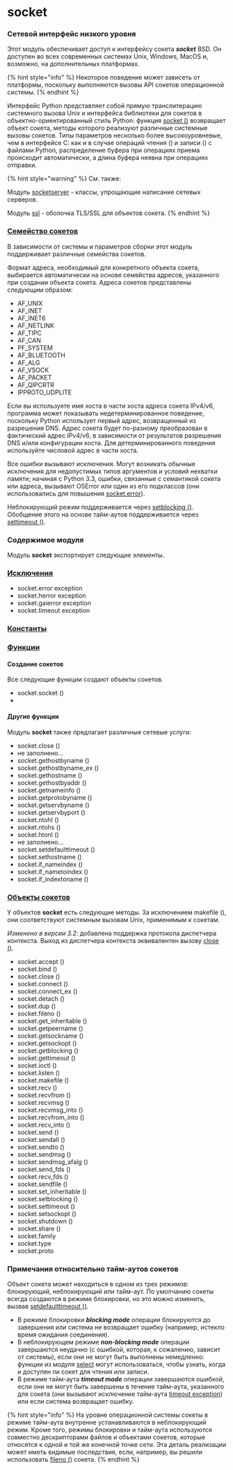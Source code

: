 # socket

### Сетевой интерфейс низкого уровня

Этот модуль обеспечивает доступ к интерфейсу сокета _**socket**_ BSD. Он доступен во всех современных системах Unix, Windows, MacOS и, возможно, на дополнительных платформах.

{% hint style="info" %}
Некоторое поведение может зависеть от платформы, поскольку выполняются вызовы API сокетов операционной системы.
{% endhint %}

Интерфейс Python представляет собой прямую транслитерацию системного вызова Unix и интерфейса библиотеки для сокетов в объектно-ориентированный стиль Python: функция [socket \(\)](funkcii-soketov/socket.socket.md) возвращает объект сокета, методы которого реализуют различные системные вызовы сокетов. Типы параметров несколько более высокоуровневые, чем в интерфейсе C: как и в случае операций чтения \(\) и записи \(\) с файлами Python, распределение буфера при операциях приема происходит автоматически, а длина буфера неявна при операциях отправки.

{% hint style="warning" %}
См. также:

Модуль [socketserver](../../internet-protokoly/socketserver.md) - классы, упрощающие написание сетевых серверов.

Модуль [ssl](../ssl.md) - оболочка TLS/SSL для объектов сокета.
{% endhint %}

### [Семейство сокетов](semeistvo-soketov.md)

В зависимости от системы и параметров сборки этот модуль поддерживает различные семейства сокетов.

Формат адреса, необходимый для конкретного объекта сокета, выбирается автоматически на основе семейства адресов, указанного при создании объекта сокета. Адреса сокетов представлены следующим образом:

* AF\_UNIX
* AF\_INET
* AF\_INET6
* AF\_NETLINK
* AF\_TIPC
* AF\_CAN
* PF\_SYSTEM
* AF\_BLUETOOTH
* AF\_ALG
* AF\_VSOCK
* AF\_PACKET
* AF\_QIPCRTR
* IPPROTO\_UDPLITE

Если вы используете имя хоста в части хоста адреса сокета IPv4/v6, программа может показывать недетерминированное поведение, поскольку Python использует первый адрес, возвращенный из разрешения DNS. Адрес сокета будет по-разному преобразован в фактический адрес IPv4/v6, в зависимости от результатов разрешения DNS и/или конфигурации хоста. Для детерминированного поведения используйте числовой адрес в части хоста.

Все ошибки вызывают исключения. Могут возникать обычные исключения для недопустимых типов аргументов и условий нехватки памяти; начиная с Python 3.3, ошибки, связанные с семантикой сокета или адреса, вызывают OSError или один из его подклассов \(они использовались для повышения [socket.error](isklyucheniya-soketov/socket.error.md)\).

Неблокирующий режим поддерживается через [setblocking \(\)](obekty-soketov/socket.setblocking.md). Обобщение этого на основе тайм-аутов поддерживается через [settimeout \(\)](obekty-soketov/socket.settimeout.md).

### Содержимое модуля

Модуль **socket** экспортирует следующие элементы.

### [Исключения](isklyucheniya-soketov/)

* socket.error exception
* socket.herror exception
* socket.gaierror exception
* socket.timeout exception

### [Константы](konstanty-soketov.md)

### [Функции](funkcii-soketov/)

#### Создание сокетов

Все следующие функции создают объекты сокетов.

* socket.socket \(\)
* 
#### Другие функции

Модуль **socket** также предлагает различные сетевые услуги:

* socket.close \(\)
* не заполнено...
* socket.gethostbyname \(\)
* socket.gethostbyname\_ex \(\)
* socket.gethostname \(\)
* socket.gethostbyaddr \(\)
* socket.getnameinfo \(\)
* socket.getprotobyname \(\)
* socket.getservbyname \(\)
* socket.getservbyport \(\)
* socket.ntohl \(\)
* socket.ntohs \(\)
* socket.htonl \(\)
* не заполнено...
* socket.setdefaulttimeout \(\)
* socket.sethostname \(\)
* socket.if\_nameindex \(\)
* socket.if\_nametoindex \(\)
* socket.if\_indextoname \(\)

### [Объекты сокетов](obekty-soketov/)

У объектов **socket** есть следующие методы. За исключением makefile \(\), они соответствуют системным вызовам Unix, применимым к сокетам.

_Изменено в версии 3.2_: добавлена поддержка протокола диспетчера контекста. Выход из диспетчера контекста эквивалентен вызову [close \(\)](funkcii-soketov/socket.close.md).

* socket.accept \(\)
* socket.bind \(\)
* socket.close \(\)
* socket.connect \(\)
* socket.connect\_ex \(\)
* socket.detach \(\)
* socket.dup \(\)
* socket.fileno \(\)
* socket.get\_inheritable \(\)
* socket.getpeername \(\)
* socket.getsockname \(\)
* socket.getsockopt \(\)
* socket.getblocking \(\)
* socket.gettimeout \(\)
* socket.ioctl \(\)
* socket.listen \(\)
* socket.makefile \(\)
* socket.recv \(\)
* socket.recvfrom \(\)
* socket.recvmsg \(\)
* socket.recvmsg\_into \(\)
* socket.recvfrom\_into \(\)
* socket.recv\_into \(\)
* socket.send \(\)
* socket.sendall \(\)
* socket.sendto \(\)
* socket.sendmsg \(\)
* socket.sendmsg\_afalg \(\)
* socket.send\_fds \(\)
* socket.recv\_fds \(\)
* socket.sendfile \(\)
* socket.set\_inheritable \(\)
* socket.setblocking \(\)
* socket.settimeout \(\)
* socket.setsockopt \(\)
* socket.shutdown \(\)
* socket.share \(\)
* socket.family
* socket.type
* socket.proto

### Примечания относительно тайм-аутов сокетов

Объект сокета может находиться в одном из трех режимов: блокирующий, неблокирующий или тайм-аут. По умолчанию сокеты всегда создаются в режиме блокировки, но это можно изменить, вызвав [setdefaulttimeout \(\)](funkcii-soketov/socket.setdefaulttimeout.md).

* В режиме блокировки _**blocking mode**_ операции блокируются до завершения или система не возвращает ошибку \(например, истекло время ожидания соединения\).
* В неблокирующем режиме _**non-blocking mode**_ операции завершаются неудачно \(с ошибкой, которая, к сожалению, зависит от системы\), если они не могут быть выполнены немедленно: функции из модуля [select](../select.md) могут использоваться, чтобы узнать, когда и доступен ли сокет для чтения или записи.
* В режиме тайм-аута _**timeout mode**_ операции завершаются ошибкой, если они не могут быть завершены в течение тайм-аута, указанного для сокета \(они вызывают исключение тайм-аута [timeout exception](isklyucheniya-soketov/socket.timeout.md)\) или если система возвращает ошибку.

{% hint style="info" %}
На уровне операционной системы сокеты в режиме тайм-аута внутренне устанавливаются в неблокирующий режим. Кроме того, режимы блокировки и тайм-аута используются совместно дескрипторами файлов и объектами сокетов, которые относятся к одной и той же конечной точке сети. Эта деталь реализации может иметь видимые последствия, если, например, вы решили использовать [fileno \(\)](obekty-soketov/socket.fileno.md) сокета.
{% endhint %}

